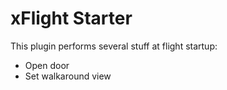 # xFlight Starter

This plugin performs several stuff at flight startup:
* Open door
* Set walkaround view